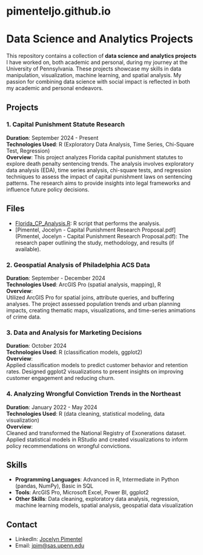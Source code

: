 # pimenteljo.github.io
# Data Science and Analytics Projects

This repository contains a collection of **data science and analytics projects** I have worked on, both academic and personal, during my journey at the University of Pennsylvania. These projects showcase my skills in data manipulation, visualization, machine learning, and spatial analysis. My passion for combining data science with social impact is reflected in both my academic and personal endeavors.

## Projects

### 1. **Capital Punishment Statute Research**
   **Duration**: September 2024 - Present  
   **Technologies Used**: R (Exploratory Data Analysis, Time Series, Chi-Square Test, Regression)  
   **Overview**: This project analyzes Florida capital punishment statutes to explore death penalty sentencing trends. The analysis involves exploratory data analysis (EDA), time series analysis, chi-square tests, and regression techniques to assess the impact of capital punishment laws on sentencing patterns. The research aims to provide insights into legal frameworks and influence future policy decisions.

## Files
- [Florida_CP_Analysis.R](Florida_CP_Analysis.R): R script that performs the analysis.
- [Pimentel, Jocelyn - Capital Punishment Research Proposal.pdf](Pimentel, Jocelyn - Capital Punishment Research Proposal.pdf): The research paper outlining the study, methodology, and results (if available).



### 2. **Geospatial Analysis of Philadelphia ACS Data**
   **Duration**: September - December 2024  
   **Technologies Used**: ArcGIS Pro (spatial analysis, mapping), R  
   **Overview**:  
   Utilized ArcGIS Pro for spatial joins, attribute queries, and buffering analyses. The project assessed population trends and urban planning impacts, creating thematic maps, visualizations, and time-series animations of crime data.

### 3. **Data and Analysis for Marketing Decisions**
   **Duration**: October 2024  
   **Technologies Used**: R (classification models, ggplot2)  
   **Overview**:  
   Applied classification models to predict customer behavior and retention rates. Designed ggplot2 visualizations to present insights on improving customer engagement and reducing churn.

### 4. **Analyzing Wrongful Conviction Trends in the Northeast**
   **Duration**: January 2022 - May 2024  
   **Technologies Used**: R (data cleaning, statistical modeling, data visualization)  
   **Overview**:  
   Cleaned and transformed the National Registry of Exonerations dataset. Applied statistical models in RStudio and created visualizations to inform policy recommendations on wrongful convictions.

## Skills

- **Programming Languages**: Advanced in R, Intermediate in Python (pandas, NumPy), Basic in SQL
- **Tools**: ArcGIS Pro, Microsoft Excel, Power BI, ggplot2
- **Other Skills**: Data cleaning, exploratory data analysis, regression, machine learning models, spatial analysis, geospatial data visualization

## Contact

- LinkedIn: [Jocelyn Pimentel](https://www.linkedin.com/in/jocelynpimentel/)
- Email: [jpim@sas.upenn.edu](mailto:jpim@sas.upenn.edu)

